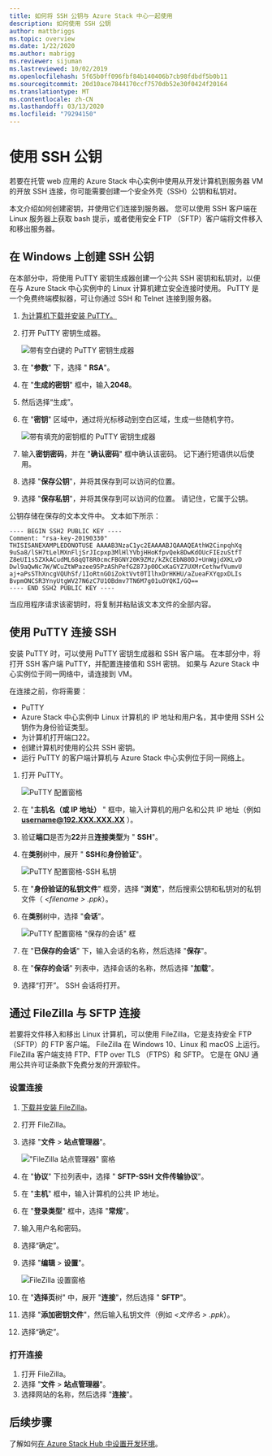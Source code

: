 ```yaml
---
title: 如何将 SSH 公钥与 Azure Stack 中心一起使用
description: 如何使用 SSH 公钥
author: mattbriggs
ms.topic: overview
ms.date: 1/22/2020
ms.author: mabrigg
ms.reviewer: sijuman
ms.lastreviewed: 10/02/2019
ms.openlocfilehash: 5f65b0ff096fbf84b140406b7cb98fdbdf5b0b11
ms.sourcegitcommit: 20d10ace7844170ccf7570db52e30f0424f20164
ms.translationtype: MT
ms.contentlocale: zh-CN
ms.lasthandoff: 03/13/2020
ms.locfileid: "79294150"
---
```

# <a name="use-an-ssh-public-key"></a>使用 SSH 公钥

若要在托管 web 应用的 Azure Stack 中心实例中使用从开发计算机到服务器 VM 的开放 SSH 连接，你可能需要创建一个安全外壳（SSH）公钥和私钥对。 

本文介绍如何创建密钥，并使用它们连接到服务器。 您可以使用 SSH 客户端在 Linux 服务器上获取 bash 提示，或者使用安全 FTP （SFTP）客户端将文件移入和移出服务器。

## <a name="create-an-ssh-public-key-on-windows"></a>在 Windows 上创建 SSH 公钥

在本部分中，将使用 PuTTY 密钥生成器创建一个公共 SSH 密钥和私钥对，以便在与 Azure Stack 中心实例中的 Linux 计算机建立安全连接时使用。 PuTTY 是一个免费终端模拟器，可让你通过 SSH 和 Telnet 连接到服务器。

1. [为计算机下载并安装 PuTTY。](https://www.chiark.greenend.org.uk/~sgtatham/putty/latest.html)

1. 打开 PuTTY 密钥生成器。

    ![带有空白键的 PuTTY 密钥生成器](media/azure-stack-dev-start-howto-ssh-public-key/001-putty-key-gen-start.png)

1. 在 "**参数**" 下，选择 " **RSA**"。

1. 在 "**生成的密钥**" 框中，输入**2048**。  

1. 然后选择“生成”。

1. 在 "**密钥**" 区域中，通过将光标移动到空白区域，生成一些随机字符。

    ![带有填充的密钥框的 PuTTY 密钥生成器](media/azure-stack-dev-start-howto-ssh-public-key/002-putty-key-gen-result.png)

1. 输入**密钥密码**，并在 "**确认密码**" 框中确认该密码。 记下通行短语供以后使用。

1. 选择 "**保存公钥**"，并将其保存到可以访问的位置。

1. 选择 "**保存私钥**"，并将其保存到可以访问的位置。 请记住，它属于公钥。

公钥存储在保存的文本文件中。 文本如下所示：

```text  
---- BEGIN SSH2 PUBLIC KEY ----
Comment: "rsa-key-20190330"
THISISANEXAMPLEDONOTUSE AAAAB3NzaC1yc2EAAAABJQAAAQEAthW2CinpqhXq
9uSa8/lSH7tLelMXnFljSrJIcpxp3MlHlYVbjHHoKfpvQek8DwKdOUcFIEzuStfT
Z8eUI1s5ZXkACudML68qQT8R0cmcFBGNY20K9ZMz/kZkCEbN80DJ+UnWgjdXKLvD
Dwl9aQwNc7W/WCuZtWPazee95PzAShPefGZ87Jp0OCxKaGYZ7UXMrCethwfVumvU
aj+aPsSThXncgVQUhSf/1IoRtnGOiZoktVvt0TIlhxDrHKHU/aZueaFXYqpxDLIs
BvpmONCSR3YnyUtgWV27N6zC7U1OBdmv7TN6M7g01uOYQKI/GQ==
---- END SSH2 PUBLIC KEY ----
```

当应用程序请求该密钥时，将复制并粘贴该文本文件的全部内容。

## <a name="connect-with-ssh-by-using-putty"></a>使用 PuTTY 连接 SSH

安装 PuTTY 时，可以使用 PuTTY 密钥生成器和 SSH 客户端。 在本部分中，将打开 SSH 客户端 PuTTY，并配置连接值和 SSH 密钥。 如果与 Azure Stack 中心实例位于同一网络中，请连接到 VM。

在连接之前，你将需要：
- PuTTY
- Azure Stack 中心实例中 Linux 计算机的 IP 地址和用户名，其中使用 SSH 公钥作为身份验证类型。
- 为计算机打开端口22。
- 创建计算机时使用的公共 SSH 密钥。
- 运行 PuTTY 的客户端计算机与 Azure Stack 中心实例位于同一网络上。

1. 打开 PuTTY。

    ![PuTTY 配置窗格](media/azure-stack-dev-start-howto-ssh-public-key/002-putty-connect.png)

2. 在 "**主机名（或 IP 地址）** " 框中，输入计算机的用户名和公共 IP 地址（例如 **username@192.XXX.XXX.XX** ）。 
3. 验证**端口**是否为**22**并且**连接类型**为 " **SSH**"。
4. 在**类别**树中，展开 " **SSH**和**身份验证**"。

    ![PuTTY 配置窗格-SSH 私钥](media/azure-stack-dev-start-howto-ssh-public-key/002-putty-set-private-key.png)

5. 在 "**身份验证的私钥文件**" 框旁，选择 "**浏览**"，然后搜索公钥和私钥对的私钥文件（ *\<filename > .ppk*）。
6. 在**类别**树中，选择 "**会话**"。

    ![PuTTY 配置窗格 "保存的会话" 框](media/azure-stack-dev-start-howto-ssh-public-key/003-puTTY-save-session.png)

7. 在 "**已保存的会话**" 下，输入会话的名称，然后选择 "**保存**"。
8. 在 "**保存的会话**" 列表中，选择会话的名称，然后选择 "**加载**"。
9. 选择“打开”。 SSH 会话将打开。

## <a name="connect-with-sftp-with-filezilla"></a>通过 FileZilla 与 SFTP 连接

若要将文件移入和移出 Linux 计算机，可以使用 FileZilla，它是支持安全 FTP （SFTP）的 FTP 客户端。 FileZilla 在 Windows 10、Linux 和 macOS 上运行。 FileZilla 客户端支持 FTP、FTP over TLS （FTPS）和 SFTP。 它是在 GNU 通用公共许可证条款下免费分发的开源软件。

### <a name="set-your-connection"></a>设置连接

1. [下载并安装 FileZilla](https://filezilla-project.org/download.php)。
1. 打开 FileZilla。
1. 选择 "**文件** > **站点管理器**"。

    !["FileZilla 站点管理器" 窗格](media/azure-stack-dev-start-howto-ssh-public-key/005-filezilla-file-manager.png)

1. 在 "**协议**" 下拉列表中，选择 " **SFTP-SSH 文件传输协议**"。
1. 在 "**主机**" 框中，输入计算机的公共 IP 地址。
1. 在 "**登录类型**" 框中，选择 "**常规**"。
1. 输入用户名和密码。
1. 选择“确定”。
1. 选择 "**编辑** > **设置**"。

    ![FileZilla 设置窗格](media/azure-stack-dev-start-howto-ssh-public-key/006-filezilla-add-private-key.png)

1. 在 "**选择页**树" 中，展开 "**连接**"，然后选择 " **SFTP**"。
1. 选择 "**添加密钥文件**"，然后输入私钥文件（例如 *\<文件名 > .ppk*）。
1. 选择“确定”。

### <a name="open-your-connection"></a>打开连接

1. 打开 FileZilla。
1. 选择 "**文件** > **站点管理器**"。
1. 选择网站的名称，然后选择 "**连接**"。

## <a name="next-steps"></a>后续步骤

了解如何[在 Azure Stack Hub 中设置开发环境](azure-stack-dev-start.md)。
